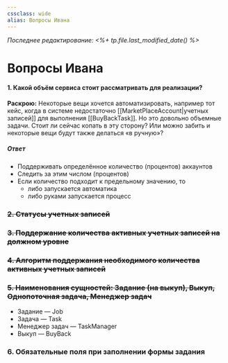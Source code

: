 ```yaml
---
cssclass: wide
alias: Вопросы Ивана
---
```


*Последнее редактирование: <%+ tp.file.last_modified_date() %>*

# Вопросы Ивана


#### 1. Какой объём сервиса стоит рассматривать для реализации?

**Раскрою:** Некоторые вещи хочется автоматизировать, например тот кейс, когда в системе недостаточно [[MarketPlaceAccount|учетных записей]] для выполнения [[BuyBackTask]]. Но это довольно объемные задачи. Стоит ли сейчас копать в эту сторону? Или можно забить и некоторые вещи будут также делаться «в ручную»?

##### Ответ
- Поддерживать определённое количество (процентов) аккаунтов
- Следить за этим числом (процентов)
- Если количество подходит к предельному значению, то
	- либо запускается автоматика
	- либо руками запускается процесс

### ~~2. Статусы учетных записей~~

### ~~3. Поддержание количества активных учетных записей на должном уровне~~

### ~~4. Алгоритм поддержания необходимого количества активных учетных записей~~ 

### ~~5. Наименования сущностей: Задание (на выкуп), Выкуп, Однопоточная задача, Менеджер задач~~

- Задание — Job
- Задача — Task
- Менеджер задач — TaskManager
- Выкуп — BuyBack

### 6. Обязательные поля при заполнении формы задания



